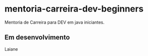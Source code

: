 # mentoria-carreira-dev-beginners
Mentoria de Carreira para DEV em java iniciantes.

## Em desenvolvimento

Laiane
